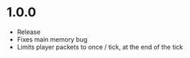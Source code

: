 # 1.0.0
- Release
- Fixes main memory bug
- Limits player packets to once / tick, at the end of the tick